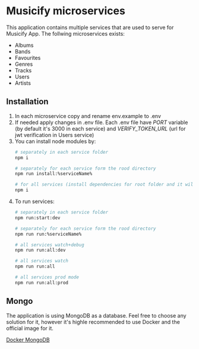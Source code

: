 # Musicify microservices

This application contains multiple services that are used to serve for Musicify App. The follwing microservices exists:

- Albums
- Bands
- Favourites
- Genres
- Tracks
- Users
- Artists

## Installation

1. In each microservice copy and rename env.example to .env
2. If needed apply changes in .env file. Each .env file have _PORT_ variable (by default it's 3000 in each service)
   and _VERIFY_TOKEN_URL_ (url for jwt verification in Users service)
3. You can install node modules by:
    ```bash
   # separately in each service folder
   npm i
   
   # separately for each service form the rood directory
   npm run install:%serviceName%
   
   # for all services (install dependencies for root folder and it will install nested dependencies in postinstall script)
   npm i
   ```
4. To run services:
   ```bash
   # separately in each service folder
   npm run:start:dev

   # separately for each service form the rood directory
   npm run run:%serviceName%

   # all services watch+debug
   npm run run:all:dev
   
   # all services watch
   npm run run:all
   
   # all services prod mode
   npm run run:all:prod
   ```

## Mongo

The application is using MongoDB as a database. Feel free to choose any solution for it, however it's highle recommended to use Docker and the official image for it.

[Docker MongoDB](https://hub.docker.com/_/mongo)

